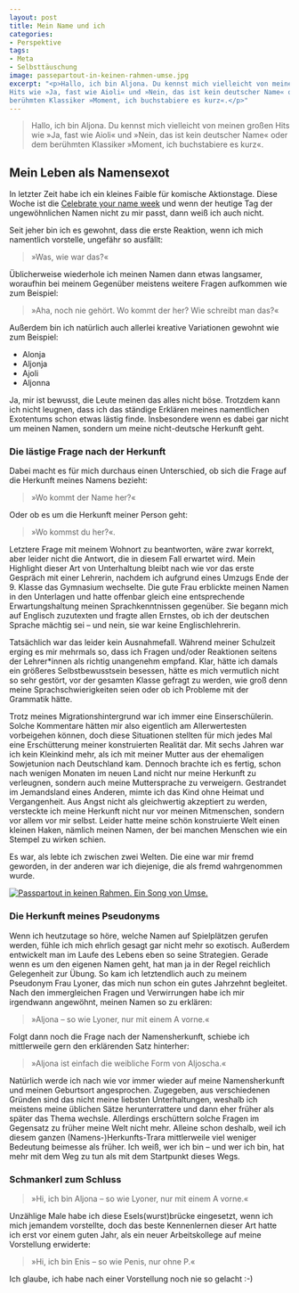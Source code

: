 ```yaml
---
layout: post
title: Mein Name und ich
categories:
- Perspektive
tags:
- Meta
- Selbsttäuschung
image: passepartout-in-keinen-rahmen-umse.jpg
excerpt: "<p>Hallo, ich bin Aljona. Du kennst mich vielleicht von meinen großen
Hits wie »Ja, fast wie Aioli« und »Nein, das ist kein deutscher Name« oder dem
berühmten Klassiker »Moment, ich buchstabiere es kurz«.</p>"
---
```


>Hallo, ich bin Aljona. Du kennst mich vielleicht von meinen großen Hits wie »Ja,
fast wie Aioli« und »Nein, das ist kein deutscher Name« oder dem berühmten
Klassiker »Moment, ich buchstabiere es kurz«.

## Mein Leben als Namensexot

In letzter Zeit habe ich ein kleines Faible für komische Aktionstage. Diese
Woche ist die [Celebrate your name week](https://en.wikipedia.org/wiki/Celebrate_Your_Name_Week) und wenn der heutige Tag der ungewöhnlichen Namen
nicht zu mir passt, dann weiß ich auch nicht.

Seit jeher bin ich es gewohnt, dass die erste Reaktion, wenn ich mich namentlich
vorstelle, ungefähr so ausfällt:

>»Was, wie war das?«

Üblicherweise wiederhole ich meinen Namen dann etwas langsamer, woraufhin bei
meinem Gegenüber meistens weitere Fragen aufkommen wie zum Beispiel:

>»Aha, noch nie gehört. Wo kommt der her? Wie schreibt man das?«

Außerdem bin ich natürlich auch allerlei kreative Variationen gewohnt wie zum
Beispiel:

* Alonja
* Aljonja
* Ajoli
* Aljonna

Ja, mir ist bewusst, die Leute meinen das alles nicht böse. Trotzdem kann ich
nicht leugnen, dass ich das ständige Erklären meines namentlichen Exotentums
schon etwas lästig finde. Insbesondere wenn es dabei gar nicht um meinen Namen,
sondern um meine nicht-deutsche Herkunft geht.

### Die lästige Frage nach der Herkunft

Dabei macht es für mich durchaus einen Unterschied, ob sich die Frage auf die
Herkunft meines Namens bezieht:

>»Wo kommt der Name her?«

Oder ob es um die Herkunft meiner Person geht:

>»Wo kommst du her?«.

Letztere Frage mit meinem Wohnort zu beantworten, wäre zwar korrekt, aber leider
nicht die Antwort, die in diesem Fall erwartet wird. Mein Highlight dieser Art
von Unterhaltung bleibt nach wie vor das erste Gespräch mit einer Lehrerin,
nachdem ich aufgrund eines Umzugs Ende der 9. Klasse das Gymnasium wechselte.
Die gute Frau erblickte meinen Namen in den Unterlagen und hatte offenbar gleich
eine entsprechende Erwartungshaltung meinen Sprachkenntnissen gegenüber. Sie
begann mich auf Englisch zuzutexten und fragte allen Ernstes, ob ich der
deutschen Sprache mächtig sei – und nein, sie war keine Englischlehrerin.

Tatsächlich war das leider kein Ausnahmefall. Während meiner Schulzeit erging es
mir mehrmals so, dass ich Fragen und/oder Reaktionen seitens der Lehrer*innen
als richtig unangenehm empfand. Klar, hätte ich damals ein größeres
Selbstbewusstsein besessen, hätte es mich vermutlich nicht so sehr gestört, vor
der gesamten Klasse gefragt zu werden, wie groß denn meine Sprachschwierigkeiten
seien oder ob ich Probleme mit der Grammatik hätte.

Trotz meines Migrationshintergrund war ich immer eine Einserschülerin. Solche
Kommentare hätten mir also eigentlich am Allerwertesten vorbeigehen können, doch
diese Situationen stellten für mich jedes Mal eine Erschütterung meiner
konstruierten Realität dar. Mit sechs Jahren war ich kein Kleinkind mehr, als
ich mit meiner Mutter aus der ehemaligen Sowjetunion nach Deutschland kam.
Dennoch brachte ich es fertig, schon nach wenigen Monaten im neuen Land nicht
nur meine Herkunft zu verleugnen, sondern auch meine Muttersprache zu
verweigern. Gestrandet im Jemandsland eines Anderen, mimte ich das Kind ohne
Heimat und Vergangenheit. Aus Angst nicht als gleichwertig akzeptiert zu werden,
versteckte ich meine Herkunft nicht nur vor meinen Mitmenschen, sondern vor
allem vor mir selbst. Leider hatte meine schön konstruierte Welt einen kleinen
Haken, nämlich meinen Namen, der bei manchen Menschen wie ein Stempel zu wirken
schien.

Es war, als lebte ich zwischen zwei Welten. Die eine war mir fremd geworden, in
der anderen war ich diejenige, die als fremd wahrgenommen wurde.

[![Passpartout in keinen Rahmen. Ein Song von Umse.]({{site.baseurl}}/assets/img/posts/passepartout-in-keinen-rahmen-umse.jpg)]({{site.baseurl}}/assets/img/posts/passepartout-in-keinen-rahmen-umse.jpg)


### Die Herkunft meines Pseudonyms

Wenn ich heutzutage so höre, welche Namen auf Spielplätzen gerufen werden, fühle
ich mich ehrlich gesagt gar nicht mehr so exotisch. Außerdem entwickelt man im
Laufe des Lebens eben so seine Strategien. Gerade wenn es um den eigenen Namen
geht, hat man ja in der Regel reichlich Gelegenheit zur Übung. So kam ich
letztendlich auch zu meinem Pseudonym Frau Lyoner, das mich nun schon ein gutes
Jahrzehnt begleitet. Nach den immergleichen Fragen und Verwirrungen habe ich mir
irgendwann angewöhnt, meinen Namen so zu erklären:

>»Aljona – so wie Lyoner, nur mit einem A vorne.«

Folgt dann noch die Frage nach der Namensherkunft, schiebe ich mittlerweile gern
den erklärenden Satz hinterher:

>»Aljona ist einfach die weibliche Form von Aljoscha.«

Natürlich werde ich nach wie vor immer wieder auf meine Namensherkunft und
meinen Geburtsort angesprochen. Zugegeben, aus verschiedenen Gründen sind das
nicht meine liebsten Unterhaltungen, weshalb ich meistens meine üblichen Sätze
herunterrattere und dann eher früher als später das Thema wechsle. Allerdings
erschüttern solche Fragen im Gegensatz zu früher meine Welt nicht mehr. Alleine
schon deshalb, weil ich diesem ganzen (Namens-)Herkunfts-Trara mittlerweile viel
weniger Bedeutung beimesse als früher. Ich weiß, wer ich bin – und wer ich bin,
hat mehr mit dem Weg zu tun als mit dem Startpunkt dieses Wegs.

### Schmankerl zum Schluss

>»Hi, ich bin Aljona – so wie Lyoner, nur mit einem A vorne.«

Unzählige Male habe ich diese Esels(wurst)brücke eingesetzt, wenn ich mich
jemandem vorstellte, doch das beste Kennenlernen dieser Art hatte ich erst vor
einem guten Jahr, als ein neuer Arbeitskollege auf meine Vorstellung erwiderte:

>»Hi, ich bin Enis – so wie Penis, nur ohne P.«

Ich glaube, ich habe nach einer Vorstellung noch nie so gelacht :-)

